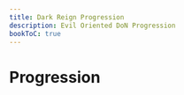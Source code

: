 ```yaml
---
title: Dark Reign Progression
description: Evil Oriented DoN Progression
bookToC: true
---
```


# Progression
